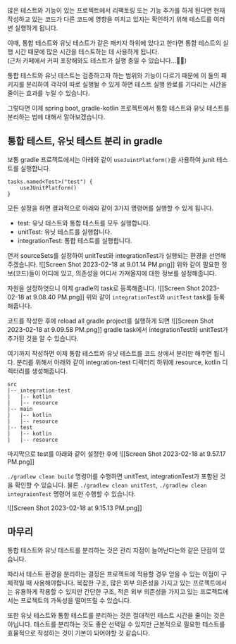많은 테스트와 기능이 있는 프로젝트에서 리팩토링 또는 기능 추가를 하게 된다면 현재 작성하고 있는 코드가 다른 코드에 영향을 미치고 있지는 확인하기 위해 테스트를 여러 번 실행하게 됩니다.

이때, 통합 테스트와 유닛 테스트가 같은 패키지 하위에 있다고 한다면 통합 테스트의 실행 시간 때문에 많은 시간을 테스트하는 데 사용하게 됩니다.  
(근처 카페에서 커피 포장해와도 테스트가 실행 중일 수 있습니다...🤣🤣)

통합 테스트와 유닛 테스트는 검증하고자 하는 범위와 기능이 다르기 때문에 이 둘의 패키지를 분리하여 각각이 따로 실행될 수 있게 하면 테스트 실행 완료를 기다리는 시간을 줄이는 효과를 누릴 수 있습니다.

그렇다면 이제 spring boot, gradle-kotlin 프로젝트에서 통합 테스트와 유닛 테스트를 분리하는 법에 대해서 알아보겠습니다.

## 통합 테스트, 유닛 테스트 분리 in gradle
보통 gradle 프로젝트에서는 아래와 같이 `useJuintPlatform()`을 사용하여 junit 테스트를 실행합니다.
```
tasks.named<Test>("test") {  
    useJUnitPlatform()  
}
```

모든 설정을 하면 결과적으로 아래와 같이 3가지 명령어를 실행할 수 있게 됩니다.
- test: 유닛 테스트와 통합 테스트를 모두 실행합니다.
- unitTest: 유닛 테스트를 실행합니다.
- integrationTest: 통합 테스트를 실행합니다.

먼저 sourceSets를 설정하여 unitTest와 integrationTest가 실행되는 환경을 선언해주겠습니다.
![[Screen Shot 2023-02-18 at 9.01.14 PM.png]]
위와 같이 필요한 정보(코드)들이 어디에 있고, 의존성을 어디서 가져올지에 대한 정보를 설정해줍니다.

자원을 설정하엿으니 이제 gradle의 task로 등록해줍니다.
![[Screen Shot 2023-02-18 at 9.08.40 PM.png]]
위와 같이 `integrationTest`와 `unitTest` task를 등록해줍니다.

코드를 작성한 후에 reload all gradle project를 실행하게 되면 
![[Screen Shot 2023-02-18 at 9.09.58 PM.png]]
gradle task에서 integrationTest와 unitTest가 추가된 것을 알 수 있습니다.

여기까지 작성하면 이제 통합 테스트와 유닛 테스트를 코드 상에서 분리만 해주면 됩니다.
분리를 위해서 아래와 같이 integration-test 디렉터리 하위에 resource, kotlin 디렉터리를 생성해줍니다.
```
src
|-- integration-test
|	|-- kotlin
|	|-- resource
|-- main
|	|-- kotlin 
|	|-- resource
|-- test
|	|-- kotlin
|	|-- resource
```

마지막으로 test를 아래와 같이 설정한 후에 
![[Screen Shot 2023-02-18 at 9.57.17 PM.png]]

`./gradlew clean build` 명령어를 수행하면 unitTest, integrationTest가 포함된 것을 확인할 수 있습니다. 물론 `./gradlew clean unitTest`, `./gradlew clean integraionTest` 명령어 또한 수행할 수 있습니다.

![[Screen Shot 2023-02-18 at 9.15.13 PM.png]]

## 마무리
통합 테스트와 유닛 테스트를 분리하는 것은 관리 지점이 늘어난다는와 같은 단점이 있습니다.

따라서 테스트 환경을 분리하는 결정은 프로젝트에 적용할 경우 얻을 수 있는 이점이 구체적일 때 사용해야합니다.  복잡한 구조, 많은 외부 의존성을 가지고 있는 프로젝트에서는 유용하게 작용할 수 있지만 간단한 구조, 적은 외부 의존성을 가지고 있는 프로젝트에서는 프로젝트의 가독성을 떨어뜨릴 수 있습니다.

또한 유닛 테스트와 통합 테스트를 분리하는 것은 절대적인 테스트 시간을 줄이는 것은 아닙니다.
테스트를 분리하는 것도 좋은 선택일 수 있지만 근본적으로 필요한 테스트를 효율적으로 작성하는 것이 기본이 되어야할 것 같습니다.

